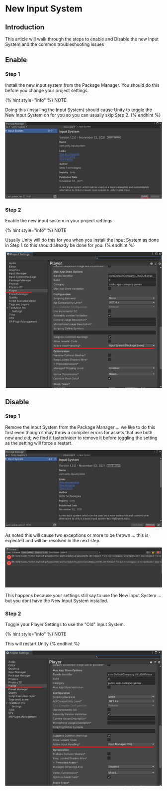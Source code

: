 # New Input System

## Introduction

This article will walk through the steps to enable and Disable the new Input System and the common troubleshooting issues

## Enable

### Step 1

Install the new input system from the Package Manager. You should do this before you change your project settings.

{% hint style="info" %}
NOTE

Doing this (installing the Input System) should cause Unity to toggle the New Input System on for you so you can usually skip Step 2.
{% endhint %}

![](<../../../.gitbook/assets/image (186).png>)

### Step 2

Enable the new input system in your project settings.

{% hint style="info" %}
NOTE

Usually Unity will do this for you when you install the Input System as done in Step 1 so this should already be done for you.
{% endhint %}

![](<../../../.gitbook/assets/image (167) (1) (1) (1).png>)

## Disable

### Step 1

Remove the Input System from the Package Manager ... we like to do this first even though it may throw a compiler errors for assets that use both new and old; we find it faster/nicer to remove it before toggling the setting as the setting will force a restart.

![](<../../../.gitbook/assets/image (185).png>)

As noted this will cause two exceptions or more to be thrown ... this is expected and will be resolved in the next step.

![](<../../../.gitbook/assets/image (163) (1) (1).png>)

This happens because your settings still say to use the New Input System ... but you dont have the New Input System installed.

### Step 2

Toggle your Player Settings to use the "Old" Input System.&#x20;

{% hint style="info" %}
NOTE

This will restart Unity
{% endhint %}

![](<../../../.gitbook/assets/image (166) (1).png>)


